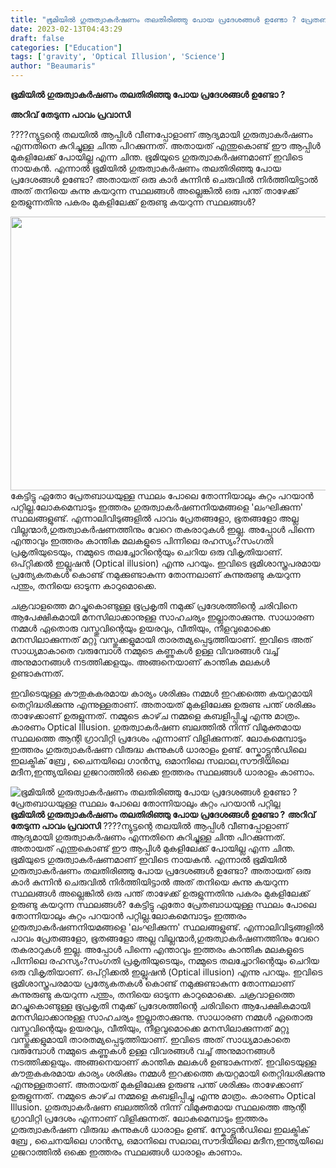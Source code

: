 ```yaml
---
title: "ഭൂമിയിൽ ഗുരുത്വാകർഷണം തലതിരിഞ്ഞു പോയ പ്രദേശങ്ങൾ ഉണ്ടോ ? പ്രേതബാധയുള്ള സ്ഥലം പോലെ തോന്നിയാലും കുറ്റം പറയാൻ പറ്റില്ല"
date: 2023-02-13T04:43:29
draft: false
categories: ["Education"]
tags: ['gravity', 'Optical Illusion', 'Science']
author: "Beaumaris"
---
```


<strong>ഭൂമിയിൽ ഗുരുത്വാകർഷണം തലതിരിഞ്ഞു പോയ പ്രദേശങ്ങൾ ഉണ്ടോ ?</strong>

<strong>അറിവ് തേടുന്ന പാവം പ്രവാസി</strong>

????ന്യുട്ടന്റെ തലയിൽ ആപ്പിൾ വീണപ്പോളാണ് ആദ്യമായി ഗുരുത്വാകർഷണം എന്നതിനെ കുറിച്ചുള്ള ചിന്ത പിറക്കുന്നത്. അതായത് എന്തുകൊണ്ട് ഈ ആപ്പിൾ മുകളിലേക്ക് പോയില്ല എന്ന ചിന്ത. ഭൂമിയുടെ ഗുരുത്വാകർഷണമാണ് ഇവിടെ നായകൻ. എന്നാൽ ഭൂമിയിൽ ഗുരുത്വാകർഷണം തലതിരിഞ്ഞു പോയ പ്രദേശങ്ങൾ ഉണ്ടോ? അതായത് ഒരു കാർ കുന്നിൻ ചെരുവിൽ നിർത്തിയിട്ടാൽ അത് തനിയെ കുന്നു കയറുന്ന സ്ഥലങ്ങൾ അല്ലെങ്കിൽ ഒരു പന്ത് താഴേക്ക് ഉരുളുന്നതിനു പകരം മുകളിലേക്ക് ഉരുണ്ടു കയറുന്ന സ്ഥലങ്ങൾ?

<img class=" wp-image-383337 aligncenter" src="https://cdn.boolokam.com/articles/2023/02/dq.jpg" alt="" width="768" height="438" />കേട്ടിട്ടു ഏതോ പ്രേതബാധയുള്ള സ്ഥലം പോലെ തോന്നിയാലും കുറ്റം പറയാൻ പറ്റില്ല.ലോകമെമ്പാടും ഇത്തരം ഗുരുത്വാകർഷണനിയമങ്ങളെ 'ലംഘിക്കുന്ന' സ്ഥലങ്ങളുണ്ട്. എന്നാലിവിടുങ്ങളിൽ പാവം പ്രേതങ്ങളോ, ഭൂതങ്ങളോ അല്ല വില്ലന്മാർ,ഗുരുത്വാകർഷണത്തിനും വേറെ തകരാറുകൾ ഇല്ല. അപ്പോൾ പിന്നെ എന്താവും ഇത്തരം കാന്തിക മലകളുടെ പിന്നിലെ രഹസ്യം?സംഗതി പ്രകൃതിയുടെയും, നമ്മുടെ തലച്ചോറിന്റെയും ചെറിയ ഒരു വികൃതിയാണ്. ഒപ്റ്റിക്കൽ ഇല്ലുഷൻ (Optical illusion) എന്നു പറയും. ഇവിടെ ഭൂമിശാസ്ത്രപരമായ പ്രത്യേകതകൾ കൊണ്ട് നമുക്കുണ്ടാകുന്ന തോന്നലാണ് കുന്നുരുണ്ടു കയറുന്ന പന്തും, തനിയെ ഓടുന്ന കാറുമൊക്കെ.

ചക്രവാളത്തെ മറച്ചുകൊണ്ടുള്ള ഭൂപ്രകൃതി നമുക്ക് പ്രദേശത്തിന്റെ ചരിവിനെ ആപേക്ഷികമായി മനസിലാക്കാനുള്ള സാഹചര്യം ഇല്ലാതാക്കുന്നു. സാധാരണ നമ്മൾ ഏതൊരു വസ്തുവിന്റെയും ഉയരവും, വീതിയും, നീളവുമൊക്കെ മനസിലാക്കുന്നത് മറ്റു വസ്തുക്കളുമായി താരതമ്യപ്പെടുത്തിയാണ്. ഇവിടെ അത് സാധ്യമാകാതെ വരുമ്പോൾ നമ്മുടെ കണ്ണുകൾ ഉള്ള വിവരങ്ങൾ വച്ച് അനുമാനങ്ങൾ നടത്തിക്കളയും. അങ്ങനെയാണ് കാന്തിക മലകൾ ഉണ്ടാകുന്നത്.

ഇവിടെയുള്ള കൗതുകകരമായ കാര്യം ശരിക്കും നമ്മൾ ഇറക്കത്തെ കയറ്റമായി തെറ്റിദ്ധരിക്കുന്നു എന്നുള്ളതാണ്. അതായത് മുകളിലേക്കു ഉരുണ്ട പന്ത് ശരിക്കും താഴേക്കാണ് ഉരുളുന്നത്. നമ്മുടെ കാഴ്‌ച നമ്മളെ കബളിപ്പിച്ചു എന്നു മാത്രം. കാരണം Optical Illusion. ഗുരുത്വാകർഷണ
ബലത്തിൽ നിന്ന് വിമുക്തമായ സ്ഥലത്തെ ആന്റി ഗ്രാവിറ്റി പ്രദേശം എന്നാണ് വിളിക്കുന്നത്. ലോകമെമ്പാടും ഇത്തരം ഗുരുത്വാകർഷണ വിരുദ്ധ കുന്നുകൾ ധാരാളം ഉണ്ട്. സ്കോട്ട്ലൻഡിലെ ഇലക്ട്രിക് ബ്രേ , ചൈനയിലെ ഗാൻസു, ഒമാനിലെ സലാല,സൗദിയിലെ മദീന,ഇന്ത്യയിലെ ഗുജറാത്തിൽ ഒക്കെ ഇത്തരം സ്ഥലങ്ങൾ ധാരാളം കാണാം.


![ഭൂമിയിൽ ഗുരുത്വാകർഷണം തലതിരിഞ്ഞു പോയ പ്രദേശങ്ങൾ ഉണ്ടോ ? പ്രേതബാധയുള്ള സ്ഥലം പോലെ തോന്നിയാലും കുറ്റം പറയാൻ പറ്റില്ല](https://cdn.boolokam.com/articles/2023/02/dq.jpg)**ഭൂമിയിൽ ഗുരുത്വാകർഷണം തലതിരിഞ്ഞു പോയ പ്രദേശങ്ങൾ ഉണ്ടോ ?** **അറിവ് തേടുന്ന പാവം പ്രവാസി** ????ന്യുട്ടന്റെ തലയിൽ ആപ്പിൾ വീണപ്പോളാണ് ആദ്യമായി ഗുരുത്വാകർഷണം എന്നതിനെ കുറിച്ചുള്ള ചിന്ത പിറക്കുന്നത്. അതായത് എന്തുകൊണ്ട് ഈ ആപ്പിൾ മുകളിലേക്ക് പോയില്ല എന്ന ചിന്ത. ഭൂമിയുടെ ഗുരുത്വാകർഷണമാണ് ഇവിടെ നായകൻ. എന്നാൽ ഭൂമിയിൽ ഗുരുത്വാകർഷണം തലതിരിഞ്ഞു പോയ പ്രദേശങ്ങൾ ഉണ്ടോ? അതായത് ഒരു കാർ കുന്നിൻ ചെരുവിൽ നിർത്തിയിട്ടാൽ അത് തനിയെ കുന്നു കയറുന്ന സ്ഥലങ്ങൾ അല്ലെങ്കിൽ ഒരു പന്ത് താഴേക്ക് ഉരുളുന്നതിനു പകരം മുകളിലേക്ക് ഉരുണ്ടു കയറുന്ന സ്ഥലങ്ങൾ? കേട്ടിട്ടു ഏതോ പ്രേതബാധയുള്ള സ്ഥലം പോലെ തോന്നിയാലും കുറ്റം പറയാൻ പറ്റില്ല.ലോകമെമ്പാടും ഇത്തരം ഗുരുത്വാകർഷണനിയമങ്ങളെ 'ലംഘിക്കുന്ന' സ്ഥലങ്ങളുണ്ട്. എന്നാലിവിടുങ്ങളിൽ പാവം പ്രേതങ്ങളോ, ഭൂതങ്ങളോ അല്ല വില്ലന്മാർ,ഗുരുത്വാകർഷണത്തിനും വേറെ തകരാറുകൾ ഇല്ല. അപ്പോൾ പിന്നെ എന്താവും ഇത്തരം കാന്തിക മലകളുടെ പിന്നിലെ രഹസ്യം?സംഗതി പ്രകൃതിയുടെയും, നമ്മുടെ തലച്ചോറിന്റെയും ചെറിയ ഒരു വികൃതിയാണ്. ഒപ്റ്റിക്കൽ ഇല്ലുഷൻ (Optical illusion) എന്നു പറയും. ഇവിടെ ഭൂമിശാസ്ത്രപരമായ പ്രത്യേകതകൾ കൊണ്ട് നമുക്കുണ്ടാകുന്ന തോന്നലാണ് കുന്നുരുണ്ടു കയറുന്ന പന്തും, തനിയെ ഓടുന്ന കാറുമൊക്കെ. ചക്രവാളത്തെ മറച്ചുകൊണ്ടുള്ള ഭൂപ്രകൃതി നമുക്ക് പ്രദേശത്തിന്റെ ചരിവിനെ ആപേക്ഷികമായി മനസിലാക്കാനുള്ള സാഹചര്യം ഇല്ലാതാക്കുന്നു. സാധാരണ നമ്മൾ ഏതൊരു വസ്തുവിന്റെയും ഉയരവും, വീതിയും, നീളവുമൊക്കെ മനസിലാക്കുന്നത് മറ്റു വസ്തുക്കളുമായി താരതമ്യപ്പെടുത്തിയാണ്. ഇവിടെ അത് സാധ്യമാകാതെ വരുമ്പോൾ നമ്മുടെ കണ്ണുകൾ ഉള്ള വിവരങ്ങൾ വച്ച് അനുമാനങ്ങൾ നടത്തിക്കളയും. അങ്ങനെയാണ് കാന്തിക മലകൾ ഉണ്ടാകുന്നത്. ഇവിടെയുള്ള കൗതുകകരമായ കാര്യം ശരിക്കും നമ്മൾ ഇറക്കത്തെ കയറ്റമായി തെറ്റിദ്ധരിക്കുന്നു എന്നുള്ളതാണ്. അതായത് മുകളിലേക്കു ഉരുണ്ട പന്ത് ശരിക്കും താഴേക്കാണ് ഉരുളുന്നത്. നമ്മുടെ കാഴ്‌ച നമ്മളെ കബളിപ്പിച്ചു എന്നു മാത്രം. കാരണം Optical Illusion. ഗുരുത്വാകർഷണ ബലത്തിൽ നിന്ന് വിമുക്തമായ സ്ഥലത്തെ ആന്റി ഗ്രാവിറ്റി പ്രദേശം എന്നാണ് വിളിക്കുന്നത്. ലോകമെമ്പാടും ഇത്തരം ഗുരുത്വാകർഷണ വിരുദ്ധ കുന്നുകൾ ധാരാളം ഉണ്ട്. സ്കോട്ട്ലൻഡിലെ ഇലക്ട്രിക് ബ്രേ , ചൈനയിലെ ഗാൻസു, ഒമാനിലെ സലാല,സൗദിയിലെ മദീന,ഇന്ത്യയിലെ ഗുജറാത്തിൽ ഒക്കെ ഇത്തരം സ്ഥലങ്ങൾ ധാരാളം കാണാം.
